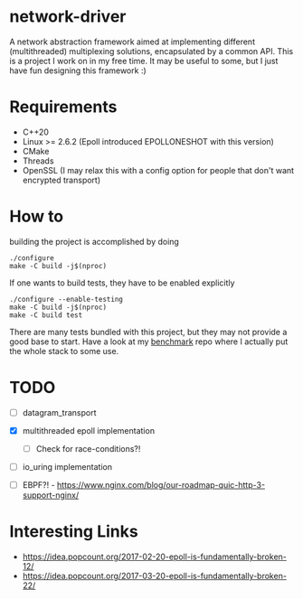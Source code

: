 # network-driver
A network abstraction framework aimed at implementing different (multithreaded) multiplexing solutions, encapsulated by a common API.
This is a project I work on in my free time. It may be useful to some, but I just have fun designing this framework :)

# Requirements

- C++20
- Linux >= 2.6.2 (Epoll introduced EPOLLONESHOT with this version)
- CMake
- Threads
- OpenSSL (I may relax this with a config option for people that don't want encrypted transport)

# How to
building the project is accomplished by doing
```
./configure
make -C build -j$(nproc)
```

If one wants to build tests, they have to be enabled explicitly
```
./configure --enable-testing
make -C build -j$(nproc)
make -C build test
```

There are many tests bundled with this project, but they may not provide a good base to start. Have a look at my [benchmark](https://github.com/jakobod/network-driver-benchmark) repo where I actually put the whole stack to some use. 


# TODO
- [ ] datagram_transport

- [x] multithreaded epoll implementation
  - [ ] Check for race-conditions?!
- [ ] io_uring implementation
- [ ] EBPF?! - https://www.nginx.com/blog/our-roadmap-quic-http-3-support-nginx/

# Interesting Links
- https://idea.popcount.org/2017-02-20-epoll-is-fundamentally-broken-12/
- https://idea.popcount.org/2017-03-20-epoll-is-fundamentally-broken-22/
